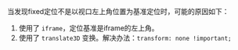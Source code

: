 当发现fixed定位不是以视口左上角位置为基准定位时，可能的原因如下：

1. 使用了 `iframe`，定位基准是iframe的左上角。
2. 使用了 `translate3D` 变换。解决办法：`transform: none !important;`

